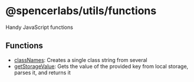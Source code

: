 # @spencerlabs/utils/functions

Handy JavaScript functions

## Functions

- [classNames](./classNames): Creates a single class string from several
- [getStorageValue](./getStorageValue): Gets the value of the provided key from local storage, parses it, and returns it
